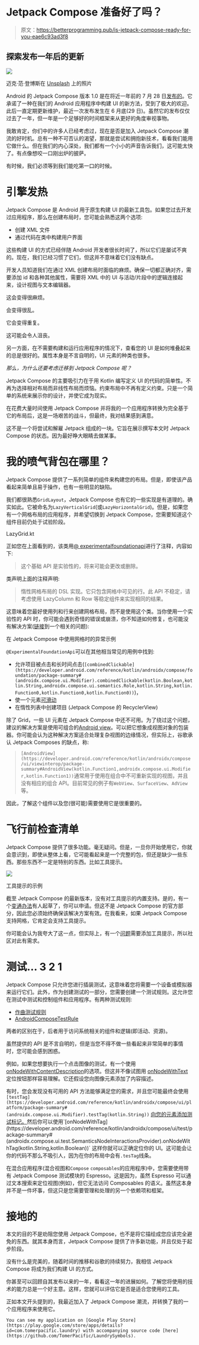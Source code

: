 # Jetpack Compose 准备好了吗？

> 原文：<https://betterprogramming.pub/is-jetpack-compose-ready-for-you-eae6c93ad3f8>

## 探索发布一年后的更新

![](img/766f46668c8ee07c7f99bab18124d870.png)

迈克·范·登博斯在 [Unsplash](https://unsplash.com?utm_source=medium&utm_medium=referral) 上的照片

Android 的 Jetpack Compose 版本 1.0 是在将近一年前的 7 月 28 日[发布的](https://android-developers.googleblog.com/2021/07/jetpack-compose-announcement.html)。它承诺了一种在我们的 Android 应用程序中构建 UI 的新方法，受到了极大的欢迎。此后一直定期更新维护，最近一次发布发生在 6 月底(29 日)。虽然它的发布仅仅过去了一年，但一年是一个足够好的时间框架来从更好的角度审视事物。

我敢肯定，你们中的许多人已经考虑过，现在是否是加入 Jetpack Compose 潮流的好时机。总有一种不可否认的渴望，那就是尝试和拥抱新技术，看看我们能用它做什么。但在我们的内心深处，我们都有一个小小的声音告诉我们，这可能太快了。有点像想咬一口刚出炉的披萨。

有时候，我们必须等到我们能吃第一口的时候。

# 引擎发热

Jetpack Compose 是 Android 用于原生构建 UI 的最新工具包。如果您过去开发过应用程序，那么在创建布局时，您可能会熟悉这两个选项:

*   创建 XML 文件
*   通过代码在类中构建用户界面

这些构建 UI 的方式已经伴随 Android 开发者很长时间了，所以它们是屡试不爽的。现在，我们已经习惯了它们，但这并不意味着它们没有缺点。

开发人员知道我们在通过 XML 创建布局时面临的麻烦。确保一切都正确对齐，需要添加 id 和各种其他属性，需要将 XML 中的 UI 与活动/片段中的逻辑连接起来，设计视图与文本编辑器。

这会变得很麻烦。

会变得很乱。

它会变得重复。

这可能会令人沮丧。

另一方面，在不需要构建和运行应用程序的情况下，查看您的 UI 是如何堆叠起来的总是很好的。属性本身是不言自明的，UI 元素的种类也很多。

*那么，为什么还要考虑迁移到 Jetpack Compose 呢？*

Jetpack Compose 的主要吸引力在于用 Kotlin 编写定义 UI 的代码的简单性。不再为选择相对布局而非线性布局而烦恼。约束布局中不再有定义约束。只是一个简单的系统来展示你的设计，并使它成为现实。

在花费大量时间使用 Jetpack Compose 并将我的一个应用程序转换为完全基于它的布局后，这是一场艰苦的战斗，但最终，我对结果感到满意。

这不是一个将尝试和解雇 Jetpack 组成的一块。它旨在展示撰写本文时 Jetpack Compose 的状态。因为最好睁大眼睛去做某事。

# 我的喷气背包在哪里？

Jetpack Compose 提供了一系列简单的组件来构建您的布局。但是，即使该产品看起来简单且易于操作，也有一些明显的缺陷。

我们都很熟悉`GridLayout`，Jetpack Compose 也有它的一些实现是有道理的。确实如此。它被命名为`LazyVerticalGrid`(或`LazyHorizontalGrid`)。但是，如果您有一个网格布局的应用程序，并希望切换到 Jetpack Compose，您需要知道这个组件目前仍处于试验阶段。

LazyGrid.kt

正如您在上面看到的，该类用[@ experimentalfoundationapi](https://developer.android.com/reference/kotlin/androidx/compose/foundation/ExperimentalFoundationApi)进行了注释，内容如下:

> 这个基础 API 是实验性的，将来可能会更改或删除。

类声明上面的注释声明:

> 惰性网格布局的 DSL 实现。它只包含网格中可见的行。此 API 不稳定，请考虑使用 LazyColumn 和 Row 等稳定组件来实现相同的结果。

这意味着您最好使用列和行来创建网格布局，而不是使用这个类。当你使用一个实验性的 API 时，你可能会遇到奇怪的错误或崩溃，你不知道如何修复，也可能没有解决方案([链接](https://issuetracker.google.com/issues/230514914)到一个相关的问题):

在 Jetpack Compose 中使用网格时的异常示例

`@ExperimentalFoundationApi`可以在其他相当常见的用例中找到:

*   允许项目被点击和长时间点击(`[combinedClickable](https://developer.android.com/reference/kotlin/androidx/compose/foundation/package-summary#(androidx.compose.ui.Modifier).combinedClickable(kotlin.Boolean,kotlin.String,androidx.compose.ui.semantics.Role,kotlin.String,kotlin.Function0,kotlin.Function0,kotlin.Function0))`)，
*   使一个元素[可滑动](https://developer.android.com/reference/kotlin/androidx/compose/material/package-summary#(androidx.compose.ui.Modifier).swipeable(androidx.compose.material.SwipeableState,kotlin.collections.Map,androidx.compose.foundation.gestures.Orientation,kotlin.Boolean,kotlin.Boolean,androidx.compose.foundation.interaction.MutableInteractionSource,kotlin.Function2,androidx.compose.material.ResistanceConfig,androidx.compose.ui.unit.Dp))
*   在惰性列表中创建项目 (Jetpack Compose 的 RecyclerView)

除了 Grid，一些 UI 元素在 Jetpack Compose 中还不可用。为了绕过这个问题，建议的解决方案是使用可组合的[Android view](https://developer.android.com/reference/kotlin/androidx/compose/ui/viewinterop/package-summary#AndroidView(kotlin.Function1,androidx.compose.ui.Modifier,kotlin.Function1))。可以把它想象成视图对象的包装器。你可能会认为这种解决方案适合处理复杂视图的边缘情况，但实际上，谷歌承认 Jetpack Composes 的缺点，称:

> `[AndroidView](https://developer.android.com/reference/kotlin/androidx/compose/ui/viewinterop/package-summary#AndroidView(kotlin.Function1,androidx.compose.ui.Modifier,kotlin.Function1))`通常用于使用在组合中不可重新实现的视图，并且没有相应的组合 API。目前常见的例子有`WebView`、`SurfaceView`、`AdView`等。

因此，了解这个组件以及您(很可能)需要使用它是很重要的。

# 飞行前检查清单

Jetpack Compose 提供了很多功能。毫无疑问。但是，一旦你开始使用它，你就会意识到，即使从整体上看，它可能看起来是一个完整的包，但还是缺少一些东西。那些东西不一定是特别的东西。比如工具提示。

![](img/0c2db461b3733b2f5889e6a6ce2d456e.png)

工具提示的示例

截至 Jetpack Compose 的最新版本，没有对工具提示的内置支持。是的，有一个[变通办法](https://gist.github.com/amal/aad53791308e6edb055f3cf61f881451)有人起草了，你可以申请。但这不是 Jetpack Compose 的官方部分，因此您必须始终确保该解决方案有效。在我看来，如果 Jetpack Compose 支持网格，它肯定会支持工具提示。

你可能会认为我夸大了这一点，但实际上，有一个[问题](https://issuetracker.google.com/issues/187098109)需要添加工具提示，所以社区对此有需求。

# 测试… 3 2 1

Jetpack Compose 只允许您进行插装测试，这意味着您将需要一个设备或模拟器来运行它们。此外，作为创建测试的一部分，您需要创建一个测试规则。这允许您在测试中测试和控制组件和应用程序。有两种测试规则:

*   [作曲测试规则](https://developer.android.com/reference/kotlin/androidx/compose/ui/test/junit4/ComposeTestRule)
*   [AndroidComposeTestRule](https://developer.android.com/reference/kotlin/androidx/compose/ui/test/junit4/package-summary#createAndroidComposeRule())

两者的区别在于，后者用于访问系统相关的组件和逻辑(即活动、资源)。

虽然提供的 API 是不言自明的，但是当您不得不做一些看起来非常简单的事情时，您可能会感到困惑。

例如，如果您想要执行一个点击图像的测试，有一个使用[onNodeWithContentDescription](https://developer.android.com/reference/kotlin/androidx/compose/ui/test/package-summary#(androidx.compose.ui.test.SemanticsNodeInteractionsProvider).onNodeWithContentDescription(kotlin.String,kotlin.Boolean,kotlin.Boolean,kotlin.Boolean))的选项。但这并不像试图用 [onNodeWithText](https://developer.android.com/reference/kotlin/androidx/compose/ui/test/package-summary#(androidx.compose.ui.test.SemanticsNodeInteractionsProvider).onNodeWithText(kotlin.String,kotlin.Boolean,kotlin.Boolean,kotlin.Boolean)) 定位按钮那样容易理解。它还假设您向图像元素添加了内容描述。

有时，您会发现没有可用的 API 方法能够满足您的需求，并且您可能最终会使用`[testTag](https://developer.android.com/reference/kotlin/androidx/compose/ui/platform/package-summary#(androidx.compose.ui.Modifier).testTag(kotlin.String))` [向您的元素添加测试标记。](https://developer.android.com/reference/kotlin/androidx/compose/ui/platform/package-summary#(androidx.compose.ui.Modifier).testTag(kotlin.String))然后你可以使用`[onNodeWithTag](https://developer.android.com/reference/kotlin/androidx/compose/ui/test/package-summary#(androidx.compose.ui.test.SemanticsNodeInteractionsProvider).onNodeWithTag(kotlin.String,kotlin.Boolean))` [](https://developer.android.com/reference/kotlin/androidx/compose/ui/test/package-summary#(androidx.compose.ui.test.SemanticsNodeInteractionsProvider).onNodeWithTag(kotlin.String,kotlin.Boolean))这样你就可以正确定位你的 UI。这可能会让你的代码不那么不吸引人，因为在你的布局中会有`.tesTag`线条。

在混合应用程序(混合视图和`Compose` `composables`的应用程序)中，您需要使用带有 Jetpack Compose 测试模块的 Espresso。这是因为，虽然 Espresso 可以通过文本搜索来定位视图(例如)，但它无法访问 Composables 的语义。虽然这本身并不是一件坏事，但这只是您需要管理和处理的另一个依赖项和框架。

# 接地的

本文的目的不是劝阻您使用 Jetpack Compose，也不是将它描绘成您应该完全避免的东西。就其本身而言，Jetpack Compose 提供了许多新功能，并且仅处于起步阶段。

没有什么是完美的，随着时间的推移和谷歌的持续努力，我相信 Jetpack Compose 将成为我们构建 UI 的方式。

你甚至可以回顾自其发布以来的一年，看看这一年的进展如何。了解您将使用的技术的能力总是一个好主意。这样，您就可以评估它是否是适合您使用的工具。

正如本文开头提到的，我最近加入了 Jetpack Compose 潮流，并转换了我的一个应用程序来使用它。

```
You can see my application on [Google Play Store](https://play.google.com/store/apps/details?id=com.tomerpacific.laundry) with accompanying source code [here](https://github.com/TomerPacific/LaundrySymbols).
```